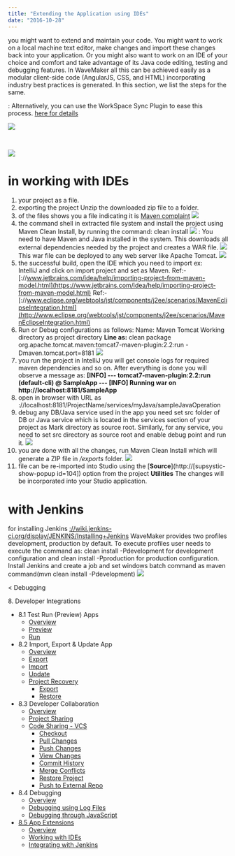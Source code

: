 ```yaml
---
title: "Extending the Application using IDEs"
date: "2016-10-28"
---
```


you might want to extend and maintain your code. You might want to work on a local machine text editor, make changes and import these changes back into your application. Or you might also want to work on an IDE of your choice and comfort and take advantage of its Java code editing, testing and debugging features. In WaveMaker all this can be achieved easily as a modular client-side code (AngularJS, CSS, and HTML) incorporating industry best practices is generated. In this section, we list the steps for the same.

: Alternatively, you can use the WorkSpace Sync Plugin to ease this process. [here for details](/learn/how-tos/synchronizing-wavemaker-apps-ides/)

[![](../assets/export_project1.png)](../assets/export_project1.png)

 

[![](../assets/export_project3.png)](../assets/export_project3.png)

# in working with IDEs

1. your project as a file.
2. exporting the project Unzip the downloaded zip file to a folder.
3. of the files shows you a file indicating it is [Maven complaint](http://maven.apache.org/index.html) [![](../assets/Maven_Export.png)](../assets/Maven_Export.png)
4. the command shell in extracted file system and install the project using Maven Clean Install, by running the command: clean install [![](../assets/maven_build.png)](../assets/maven_build.png) : You need to have Maven and Java installed in the system. This downloads all external dependencies needed by the project and creates a WAR file. [![](../assets/Maven_Deploy.png)](../assets/Maven_Deploy.png) This war file can be deployed to any web server like Apache Tomcat. [![](../assets/Maven_tomcat_deploy.png)](../assets/Maven_tomcat_deploy.png)
5. the successful build, open the IDE which you need to import ex: IntelliJ and click on import project and set as Maven. Ref:- [://www.jetbrains.com/idea/help/importing-project-from-maven-model.html](https://www.jetbrains.com/idea/help/importing-project-from-maven-model.html) Ref:- [://www.eclipse.org/webtools/jst/components/j2ee/scenarios/MavenEclipseIntegration.html](http://www.eclipse.org/webtools/jst/components/j2ee/scenarios/MavenEclipseIntegration.html)
6. Run or Debug configurations as follows: Name: Maven Tomcat Working directory as project directory **Line as:** clean package org.apache.tomcat.maven:tomcat7-maven-plugin:2.2:run -Dmaven.tomcat.port=8181 [![](../assets/IDEDebugging.png)](../assets/IDEDebugging.png)
7. you run the project in IntelliJ you will get console logs for required maven dependencies and so on. After everything is done you will observe a message as: **\[INFO\] --- tomcat7-maven-plugin:2.2:run (default-cli) @ SampleApp --- \[INFO\] Running war on http://localhost:8181/SampleApp**
8. open in browser with URL as ://localhost:8181/ProjectName/services/myJava/sampleJavaOperation
9. debug any DB/Java service used in the app you need set src folder of DB or Java service which is located in the services section of your project as Mark directory as source root. Similarly, for any service, you need to set src directory as source root and enable debug point and run it. [![](../assets/IDE_debug.png)](../assets/IDE_debug.png)
10. you are done with all the changes, run Maven Clean Install which will generate a ZIP file in _/exports_ folder. [![](../assets/Maven_Export_Target.png)](../assets/Maven_Export_Target.png)
11. file can be re-imported into Studio using the [**Source**](http://[supsystic-show-popup id=104]) option from the project **Utilities** The changes will be incorporated into your Studio application.

# with Jenkins

for installing Jenkins [://wiki.jenkins-ci.org/display/JENKINS/Installing+Jenkins](https://wiki.jenkins-ci.org/display/JENKINS/Installing+Jenkins) WaveMaker provides two profiles development, production by default. To execute profiles user needs to execute the command as: clean install -Pdevelopment for development configuration and clean install -Pproduction for production configuration. Install Jenkins and create a job and set windows batch command as maven command(mvn clean install -Pdevelopment) [![](../assets/IDE_jenkins.png)](../assets/IDE_jenkins.png)

< Debugging

8\. Developer Integrations

- 8.1 Test Run (Preview) Apps
    - [Overview](/learn/dev-integration/developer-tools/)
    - [Preview](/learn/dev-integration/developer-tools/#preview)
    - [Run](/learn/dev-integration/developer-tools/#run)
- 8.2 Import, Export & Update App
    - [Overview](/learn/app-development/dev-integration/import-export-update-apps/)
    - [Export](/learn/app-development/dev-integration/import-export-update-apps/#export-project)
    - [Import](/learn/app-development/dev-integration/import-export-update-apps/#import-project)
    - [Update](/learn/app-development/dev-integration/import-export-update-apps/#update-project)
    - [Project Recovery](/learn/app-development/dev-integration/import-export-update-apps/#project-recovery)
        - [Export](/learn/app-development/dev-integration/import-export-update-apps/#export)
        - [Restore](/learn/app-development/dev-integration/import-export-update-apps/#restore-project)
- 8.3 Developer Collaboration
    - [Overview](/learn/app-development/dev-integration/developer-collaboration/)
    - [Project Sharing](/learn/app-development/dev-integration/developer-collaboration/#project-sharing)
    - [Code Sharing - VCS](/learn/app-development/dev-integration/developer-collaboration/#vcs)
        - [Checkout](/learn/app-development/dev-integration/developer-collaboration/#checkout)
        - [Pull Changes](/learn/app-development/dev-integration/developer-collaboration/#pull-changes)
        - [Push Changes](/learn/app-development/dev-integration/developer-collaboration/#push-changes)
        - [View Changes](/learn/app-development/dev-integration/developer-collaboration/#view-changes)
        - [Commit History](/learn/app-development/dev-integration/developer-collaboration/#commit-history)
        - [Merge Conflicts](/learn/app-development/dev-integration/developer-collaboration/#merge-changes)
        - [Restore Project](/learn/app-development/dev-integration/developer-collaboration/#restore-project)
        - [Push to External Repo](/learn/app-development/dev-integration/developer-collaboration/#push-to-external-repo)
- 8.4 Debugging
    - [Overview](/learn/app-development/dev-integration/debugging/)
    - [Debugging using Log Files](/learn/app-development/dev-integration/debugging/#logs)
    - [Debugging through JavaScript](/learn/app-development/dev-integration/debugging/#javascript)
- [8.5 App Extensions](#)
    - [Overview](#)
    - [Working with IDEs](#steps)
    - [Integrating with Jenkins](#jenkins)
